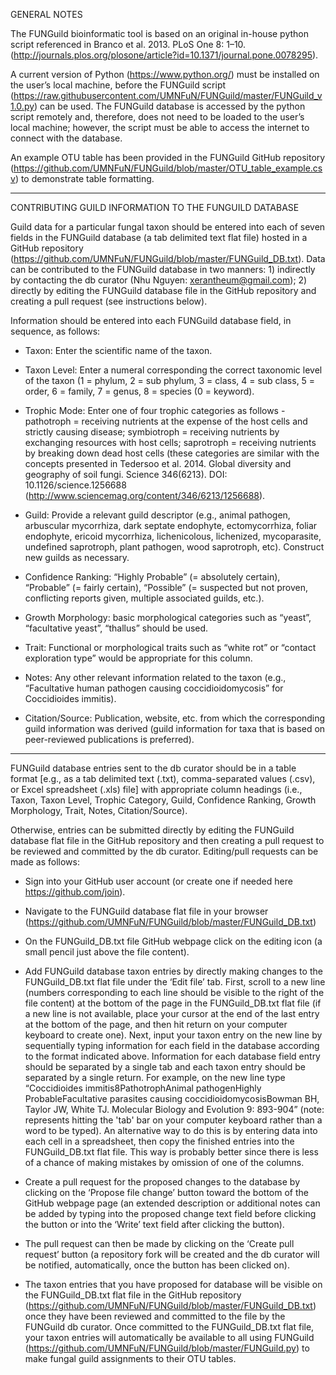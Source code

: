 GENERAL NOTES

The FUNGuild bioinformatic tool is based on an original in-house python script referenced in Branco et al. 2013. PLoS One 8: 1–10. (http://journals.plos.org/plosone/article?id=10.1371/journal.pone.0078295).

A current version of Python (https://www.python.org/) must be installed on the user’s local machine, before the FUNGuild script (https://raw.githubusercontent.com/UMNFuN/FUNGuild/master/FUNGuild_v1.0.py) can be used. The FUNGuild database is accessed by the python script remotely and, therefore, does not need to be loaded to the user’s local machine; however, the script must be able to access the internet to connect with the database.

An example OTU table has been provided in the FUNGuild GitHub repository (https://github.com/UMNFuN/FUNGuild/blob/master/OTU_table_example.csv) to demonstrate table formatting.

**************************************

CONTRIBUTING GUILD INFORMATION TO THE FUNGUILD DATABASE

Guild data for a particular fungal taxon should be entered into each of seven fields in the FUNGuild database (a tab delimited text flat file) hosted in a GitHub repository (https://github.com/UMNFuN/FUNGuild/blob/master/FUNGuild_DB.txt). Data can be contributed to the FUNGuild database in two manners: 1) indirectly by contacting the db curator (Nhu Nguyen: xerantheum@gmail.com); 2) directly by editing the FUNGuild database file in the GitHub repository and creating a pull request (see instructions below).

Information should be entered into each FUNGuild database field, in sequence, as follows:

- Taxon: Enter the scientific name of the taxon.

- Taxon Level: Enter a numeral corresponding the correct taxonomic level of the taxon (1 = phylum, 2 = sub phylum, 3 = class, 4 = sub class, 5 = order, 6 = family, 7 = genus, 8 = species (0 = keyword).

- Trophic Mode: Enter one of four trophic categories as follows - pathotroph = receiving nutrients at the expense of the host cells and strictly causing disease; symbiotroph = receiving nutrients by exchanging resources with host cells; saprotroph = receiving nutrients by breaking down dead host cells (these categories are similar with the concepts presented in Tedersoo et al. 2014. Global diversity and geography of soil fungi. Science 346(6213). DOI: 10.1126/science.1256688 (http://www.sciencemag.org/content/346/6213/1256688).

- Guild: Provide a relevant guild descriptor (e.g., animal pathogen, arbuscular mycorrhiza, dark septate endophyte, ectomycorrhiza, foliar endophyte, ericoid mycorrhiza, lichenicolous, lichenized, mycoparasite, undefined saprotroph, plant pathogen, wood saprotroph, etc). Construct new guilds as necessary.

- Confidence Ranking: “Highly Probable” (= absolutely certain), “Probable” (= fairly certain), “Possible” (= suspected but not proven, conflicting reports given, multiple associated guilds, etc.).

- Growth Morphology: basic morphological categories such as “yeast”, “facultative yeast”, “thallus” should be used.

- Trait: Functional or morphological traits such as “white rot” or “contact exploration type” would be appropriate for this column.

- Notes: Any other relevant information related to the taxon (e.g., “Facultative human pathogen causing coccidioidomycosis” for Coccidioides immitis).

- Citation/Source: Publication, website, etc. from which the corresponding guild information was derived (guild information for taxa that is based on peer-reviewed publications is preferred).

**************************************

FUNGuild database entries sent to the db curator should be in a table format [e.g., as a tab delimited text (.txt), comma-separated values (.csv), or Excel spreadsheet (.xls) file] with appropriate column headings (i.e., Taxon, Taxon Level, Trophic Category, Guild, Confidence Ranking, Growth Morphology, Trait, Notes, Citation/Source).

Otherwise, entries can be submitted directly by editing the FUNGuild database flat file in the GitHub repository and then creating a pull request to be reviewed and committed by the db curator. Editing/pull requests can be made as follows:

- Sign into your GitHub user account (or create one if needed here https://github.com/join).

- Navigate to the FUNGuild database flat file in your browser (https://github.com/UMNFuN/FUNGuild/blob/master/FUNGuild_DB.txt)

- On the FUNGuild_DB.txt file GitHub webpage click on the editing icon (a small pencil just above the file content).

- Add FUNGuild database taxon entries by directly making changes to the FUNGuild_DB.txt flat file under the ‘Edit file’ tab. First, scroll to a new line (numbers corresponding to each line should be visible to the right of the file content) at the bottom of the page in the FUNGuild_DB.txt flat file (if a new line is not available, place your cursor at the end of the last entry at the bottom of the page, and then hit return on your computer keyboard to create one). Next, input your taxon entry on the new line by sequentially typing information for each field in the database according to the format indicated above. Information for each database field entry should be separated by a single tab and each taxon entry should be separated by a single return. For example, on the new line type “Coccidioides immitis<tab>8<tab>Pathotroph<tab>Animal pathogen<tab>Highly Probable<tab><tab><tab>Facultative parasites causing coccidioidomycosis<tab>Bowman BH, Taylor JW, White TJ. Molecular Biology and Evolution 9: 893-904” (note: <tab> represents hitting the 'tab' bar on your computer keyboard rather than a word to be typed). An alternative way to do this is by entering data into each cell in a spreadsheet, then copy the finished entries into the FUNGuild_DB.txt flat file. This way is probably better since there is less of a chance of making mistakes by omission of one of the columns.

- Create a pull request for the proposed changes to the database by clicking on the ‘Propose file change’ button toward the bottom of the GitHub webpage page (an extended description or additional notes can be added by typing into the proposed change text field before clicking the button or into the ‘Write’ text field after clicking the button).

- The pull request can then be made by clicking on the ‘Create pull request’ button (a repository fork will be created and the db curator will be notified, automatically, once the button has been clicked on).

- The taxon entries that you have proposed for database will be visible on the FUNGuild_DB.txt flat file in the GitHub repository (https://github.com/UMNFuN/FUNGuild/blob/master/FUNGuild_DB.txt) once they have been reviewed and committed to the file by the FUNGuild db curator. Once committed to the FUNGuild_DB.txt flat file, your taxon entries will automatically be available to all using FUNGuild (https://github.com/UMNFuN/FUNGuild/blob/master/FUNGuild.py) to make fungal guild assignments to their OTU tables.


